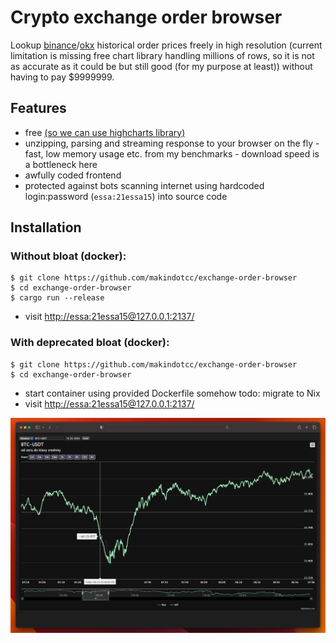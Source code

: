 # Crypto exchange order browser
Lookup [binance](https://www.binance.com/en/landing/data)/[okx](https://www.okx.com/pl/historical-data) 
historical order prices freely in high resolution (current limitation is missing free chart library handling 
millions of rows, so it is not as accurate as it could be but still good (for my purpose at least)) 
without having to pay $9999999.

## Features
- free [(so we can use highcharts library)](https://www.highcharts.com/forum/viewtopic.php?t=45225)
- unzipping, parsing and streaming response to your browser on the fly - fast, low memory usage etc. 
from my benchmarks - download speed is a bottleneck here
- awfully coded frontend
- protected against bots scanning internet using hardcoded login:password (``essa:21essa15``) into source code

## Installation

### Without bloat (docker):
```
$ git clone https://github.com/makindotcc/exchange-order-browser
$ cd exchange-order-browser
$ cargo run --release
```
- visit [http://essa:21essa15@127.0.0.1:2137/](http://essa:21essa15@127.0.0.1:2137/)

### With deprecated bloat (docker):
```
$ git clone https://github.com/makindotcc/exchange-order-browser
$ cd exchange-order-browser 
```
- start container using provided Dockerfile somehow todo: migrate to Nix
- visit [http://essa:21essa15@127.0.0.1:2137/](http://essa:21essa15@127.0.0.1:2137/)

![Exchange order browser website preview](preview.png)
